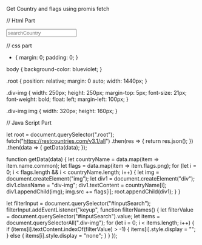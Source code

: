 Get Country and flags using  promis fetch 


// Html Part
<!DOCTYPE html>
<html lang="en">
<head>
    <meta charset="UTF-8">
    <meta http-equiv="X-UA-Compatible" content="IE=edge">
    <meta name="viewport" content="width=device-width, initial-scale=1.0">
    <link rel="stylesheet" href="./css/style.css">
    <title>Promis-fetch</title>
</head>
<body>
    <input type="text" id="inputSearch" placeholder="searchCountry">
    <div class="root"></div>
    <script src="./js/index.js"></script>
</body>
</html>

// css part 

* {
  margin: 0;
  padding: 0;
}

body {
  background-color: blueviolet;
}

.root {
  position: relative;
  margin: 0 auto;
  width: 1440px;
}

.div-img {
  width: 250px;
  height: 250px;
  margin-top: 5px;
  font-size: 21px;
  font-weight: bold;
  float: left;
  margin-left: 100px;
}

.div-img img {
  width: 320px;
  height: 160px;
}


// Java Script Part 

let root = document.querySelector(".root");
fetch("https://restcountries.com/v3.1/all")
  .then(res => {
    return res.json();
  })
  .then(data => {
    getData(data);
  });

  
function getData(data) {
    let countryName = data.map(item => item.name.common);
    let flags = data.map(item => item.flags.png);
    for (let i = 0; i < flags.length && i < countryName.length; i++) {
      let img = document.createElement("img");
      let div1 = document.createElement("div");
      div1.className = "div-img";
      div1.textContent = countryName[i];
      div1.appendChild(img);
      img.src += flags[i];
      root.appendChild(div1);
    }
  }

  
let filterInput = document.querySelector("#inputSearch");
filterInput.addEventListener("keyup", function filterNames() {
  let filterValue = document.querySelector("#inputSearch").value;
  let items = document.querySelectorAll(".div-img");
  for (let i = 0; i < items.length; i++) {
    if (items[i].textContent.indexOf(filterValue) > -1) {
      items[i].style.display = "";
    } else {
      items[i].style.display = "none";
    }
  }
});

